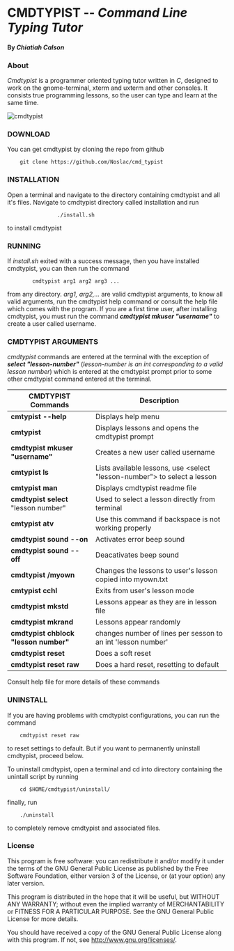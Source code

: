 # CMDTYPIST -- _Command Line Typing Tutor_

#### By _Chiatiah Calson_

### About

_Cmdtypist_ is a programmer oriented typing tutor written in _C_, 
designed to work on the gnome-terminal, xterm and uxterm and other consoles.  It 
consists true programming lessons, so the user can type and learn at the same time.

![cmdtypist](https://raw.githubusercontent.com/Noslac/cmd_typist/master/cmtypist.gif)

### DOWNLOAD

You can get cmdtypist by cloning the repo from github
		
		git clone https://github.com/Noslac/cmd_typist

### INSTALLATION

Open a terminal and navigate to the directory containing cmdtypist and all 
it's files. Navigate to cmdtypist directory called installation and run

					./install.sh 

to install cmdtypist

### RUNNING


If _install.sh_ exited with a success message, then you have installed cmdtypist,
you can then run the command 

			cmdtypist arg1 arg2 arg3 ...

from any directory. _arg1, arg2,..._ are valid cmdtypist arguments, 
to know all valid arguments, run the cmdtypist help command or consult the help 
file which comes with the program. If you are a first time user, after installing cmdtypist, you must run the command **_cmdtypist mkuser "username"_** to create a user called username.

### CMDTYPIST ARGUMENTS

_cmdtypist_ commands are entered at the terminal with the exception of **_select "lesson-number"_** (_lesson-number is an int corresponding to a valid lesson number_) which is entered at the cmdtypist prompt prior to some other cmdtypist command entered at the terminal. 

CMDTYPIST Commands | Description
------------ | -------------
**cmtypist --help** | Displays help menu
**cmtypist**| Displays lessons and opens the cmdtypist prompt 
**cmdtypist mkuser "username"** | Creates a new user called username
**cmtypist ls** | Lists available lessons, use <select "lesson-number"> to select a lesson
**cmtypist man** | Displays cmdtypist readme file
**cmdtypist select** "lesson number" | Used to select a lesson directly from terminal 
**cmtypist atv**| Use this command if backspace is not working properly
**cmdtypist sound --on** | Activates error beep sound
**cmdtypist sound --off** | Deacativates beep sound
**cmdtypist /myown** | Changes the lessons to user's lesson copied into myown.txt
**cmtypist cchl** | Exits from user's lesson mode 
**cmdtypist mkstd** | Lessons appear as they are in lesson file 
**cmdtypist mkrand** | Lessons appear randomly
**cmdtypist chblock "lesson number"** | changes number of lines per sesson to an int 'lesson number'
**cmdtypist reset** | Does a soft reset 
**cmdtypist reset raw** | Does a hard reset, resetting to default 

Consult help file for more details of these commands


### UNINSTALL

If you are having problems with cmdtypist configurations, you can run the 
command
	
		cmdtypist reset raw

to reset settings to default. But if you want to permanently uninstall cmdtypist, 
proceed below.

To uninstall cmdtypist, open a terminal and cd into directory containing the 
unintall script by running

		cd $HOME/cmdtypist/uninstall/

finally, run

		./uninstall

to completely remove cmdtypist and associated files.


### License

This program is free software: you can redistribute it and/or modify
it under the terms of the GNU General Public License as published by
the Free Software Foundation, either version 3 of the License, or
(at your option) any later version.

This program is distributed in the hope that it will be useful,
but WITHOUT ANY WARRANTY; without even the implied warranty of
MERCHANTABILITY or FITNESS FOR A PARTICULAR PURPOSE.  See the
GNU General Public License for more details.

You should have received a copy of the GNU General Public License
along with this program.  If not, see <http://www.gnu.org/licenses/>.

